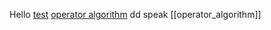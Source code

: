 Hello 
[test](./test)
[operator algorithm](./operator_algorithm.md)
dd
speak
[[operator_algorithm]]
